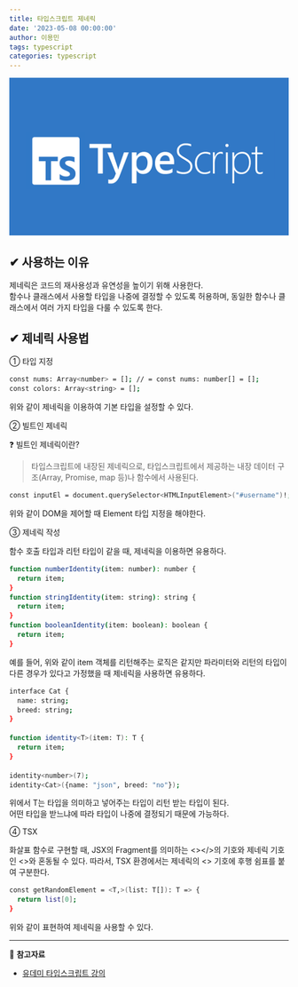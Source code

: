 ```yaml
---
title: 타입스크립트 제네릭
date: '2023-05-08 00:00:00'
author: 이용민
tags: typescript
categories: typescript
---
```


![typescript-logo.png](typescript-logo.png)

## ✔ 사용하는 이유

제네릭은 코드의 재사용성과 유연성을 높이기 위해 사용한다.  
함수나 클래스에서 사용할 타입을 나중에 결정할 수 있도록 허용하며, 동일한 함수나 클래스에서 여러 가지 타입을 다룰 수 있도록 한다.

## ✔ 제네릭 사용법

① 타입 지정

```bash
const nums: Array<number> = []; // = const nums: number[] = [];
const colors: Array<string> = [];
```

위와 같이 제네릭을 이용하여 기본 타입을 설정할 수 있다.

② 빌트인 제네릭  

❓ 빌트인 제네릭이란?
> 타입스크립트에 내장된 제네릭으로, 타입스크립트에서 제공하는 내장 데이터 구조(Array, Promise, map 등)나 함수에서 사용된다.

```bash
const inputEl = document.querySelector<HTMLInputElement>("#username")!;
```

위와 같이 DOM을 제어할 때 Element 타입 지정을 해야한다.

③ 제네릭 작성

함수 호출 타입과 리턴 타입이 같을 때, 제네릭을 이용하면 유용하다.

```bash
function numberIdentity(item: number): number {
  return item;
}
function stringIdentity(item: string): string {
  return item;
}
function booleanIdentity(item: boolean): boolean {
  return item;
}
```

예를 들어, 위와 같이 item 객체를 리턴해주는 로직은 같지만 파라미터와 리턴의 타입이 다른 경우가 있다고 가정했을 때 제네릭을 사용하면 유용하다.

```bash
interface Cat {
  name: string;
  breed: string;
}

function identity<T>(item: T): T {
  return item;
}

identity<number>(7);
identity<Cat>({name: "json", breed: "no"});
```

위에서 T는 타입을 의미하고 넣어주는 타입이 리턴 받는 타입이 된다.  
어떤 타입을 받느냐에 따라 타입이 나중에 결정되기 때문에 가능하다.

④ TSX

화살표 함수로 구현할 때, JSX의 Fragment를 의미하는 <></>의 기호와 제네릭 기호인 <>와 혼동될 수 있다.
따라서, TSX 환경에서는 제네릭의 <> 기호에 후행 쉼표를 붙여 구분한다.

```bash
const getRandomElement = <T,>(list: T[]): T => {
  return list[0];
}
```

위와 같이 표현하여 제네릭을 사용할 수 있다.

---

📂 **참고자료**

- [유데미 타입스크립트 강의](https://www.udemy.com/share/1073Ug3@-b0NZ_2ntkpPQxEojOh7bZ_Bdk_5cNC7JDGVyKktIJkjkzdPxS-pM6zRv-qY_lfG7w==/)
